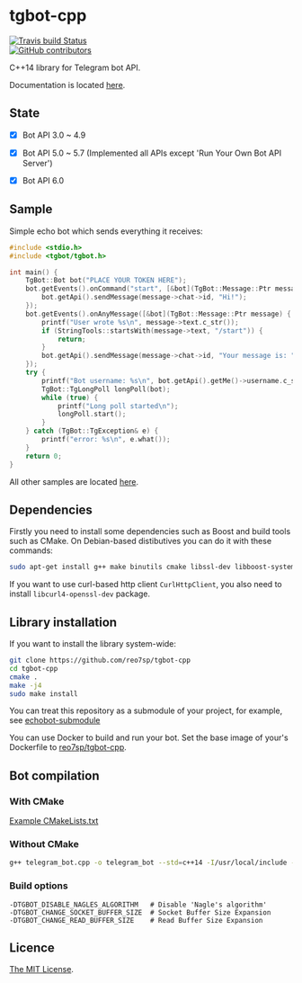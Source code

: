 # tgbot-cpp

[![Travis build Status](https://travis-ci.org/reo7sp/tgbot-cpp.svg?branch=master)](https://travis-ci.org/reo7sp/tgbot-cpp)
<br>
[![GitHub contributors](https://img.shields.io/github/contributors/reo7sp/tgbot-cpp.svg)](https://github.com/reo7sp/tgbot-cpp/graphs/contributors)

C++14 library for Telegram bot API.

Documentation is located [here](http://reo7sp.github.io/tgbot-cpp).


## State

- [x] Bot API 3.0 ~ 4.9
- [x] Bot API 5.0 ~ 5.7 (Implemented all APIs except 'Run Your Own Bot API Server')
- [x] Bot API 6.0


## Sample

Simple echo bot which sends everything it receives:
```cpp
#include <stdio.h>
#include <tgbot/tgbot.h>

int main() {
    TgBot::Bot bot("PLACE YOUR TOKEN HERE");
    bot.getEvents().onCommand("start", [&bot](TgBot::Message::Ptr message) {
        bot.getApi().sendMessage(message->chat->id, "Hi!");
    });
    bot.getEvents().onAnyMessage([&bot](TgBot::Message::Ptr message) {
        printf("User wrote %s\n", message->text.c_str());
        if (StringTools::startsWith(message->text, "/start")) {
            return;
        }
        bot.getApi().sendMessage(message->chat->id, "Your message is: " + message->text);
    });
    try {
        printf("Bot username: %s\n", bot.getApi().getMe()->username.c_str());
        TgBot::TgLongPoll longPoll(bot);
        while (true) {
            printf("Long poll started\n");
            longPoll.start();
        }
    } catch (TgBot::TgException& e) {
        printf("error: %s\n", e.what());
    }
    return 0;
}
```

All other samples are located [here](samples).


## Dependencies

Firstly you need to install some dependencies such as Boost and build tools such as CMake. On Debian-based distibutives you can do it with these commands:
```sh
sudo apt-get install g++ make binutils cmake libssl-dev libboost-system-dev zlib1g-dev
```
If you want to use curl-based http client `CurlHttpClient`, you also need to install `libcurl4-openssl-dev` package.

## Library installation

If you want to install the library system-wide:
```sh
git clone https://github.com/reo7sp/tgbot-cpp
cd tgbot-cpp
cmake .
make -j4
sudo make install
```

You can treat this repository as a submodule of your project, for example, see [echobot-submodule](samples/echobot-submodule/CMakeLists.txt)

You can use Docker to build and run your bot. Set the base image of your's Dockerfile to [reo7sp/tgbot-cpp](https://hub.docker.com/r/reo7sp/tgbot-cpp/).


## Bot compilation

### With CMake
[Example CMakeLists.txt](samples/echobot/CMakeLists.txt)

### Without CMake
```sh
g++ telegram_bot.cpp -o telegram_bot --std=c++14 -I/usr/local/include -lTgBot -lboost_system -lssl -lcrypto -lpthread
```

### Build options
```
-DTGBOT_DISABLE_NAGLES_ALGORITHM   # Disable 'Nagle's algorithm'
-DTGBOT_CHANGE_SOCKET_BUFFER_SIZE  # Socket Buffer Size Expansion
-DTGBOT_CHANGE_READ_BUFFER_SIZE    # Read Buffer Size Expansion
```


## Licence
[The MIT License](https://github.com/reo7sp/tgbot-cpp/blob/master/LICENSE).
